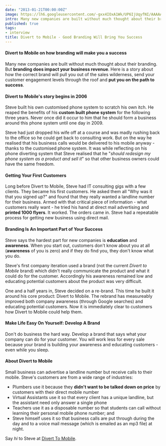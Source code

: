 ```yaml
---
date: "2013-01-21T00:00:00Z"
image: https://lh6.googleusercontent.com/-gxx4IOxA1Wk/UP6IjUqyfNI/AAAAAAAAAQk/xPFgbh5SB3Y/s320/1-IMG_8882.JPG
intro: Many new companies are built without much thought about their branding. But **branding does impact your business revenue**. Here is a story about how the correct brand will pull you out of the sales wilderness, send your customer engagement levels through the roof and put you on the path to success.
published: true
tags:
- interview
title: Divert to Mobile - Good Branding Will Bring You Success
---
```


#### Divert to Mobile on how branding will make you a success

Many new companies are built without much thought about their branding. But **branding does impact your business revenue**. Here is a story about how the correct brand will pull you out of the sales wilderness, send your customer engagement levels through the roof and **put you on the path to success**. 

#### Divert to Mobile's story begins in 2006
Steve built his own customised phone system to scratch his own itch. He reaped the benefits of his **custom built phone system** for the following three years. Never once did it occur to him that he should form a business around this phone system until one day in 2009. 

Steve had just dropped his wife off at a course and was madly rushing back to the office so he could get back to consulting work. But on the way he realised that his business calls would be delivered to his mobile anyway - thanks to the customised phone system. It was while reflecting on his phone diverting system that Steve realised that he "*should redesign my phone system as a product and sell it*" so that other business owners could have the same freedom.


#### Getting Your First Customers
Long before Divert to Mobile, Steve had IT consulting gigs with a few clients. They became his first customers. He asked them all "Why was it that you signed up?" and found that they really wanted a landline number for their business. Armed with that critical piece of information - what customers really want - he tried his hand at direct mail advertising and **printed 1000 flyers**. It worked. The orders came in. Steve had a repeatable process for getting new business using direct mail. 

#### Branding Is An Important Part of Your Success
Steve says the hardest part for new companies is **education** and **awareness**. When you start out, customers don't know about you at all (**awareness** of you is zero) and if they do find you, they don't know what you do.

Steve's first company iteration used a brand (not the current *Divert to Mobile* brand) which didn't really communicate the product and what it could do for the customer. Accordingly his awareness remained low and educating potential customers about the product was very difficult. 

One and a half years in, Steve decided on a re-brand. This time he built it around his core product: Divert to Mobile. The rebrand has measureably improved both company awareness (through Google searches) and educating potential customers. Now it is immediately clear to customers how Divert to Mobile could help them.

#### Make Life Easy On Yourself: Develop A Brand

Don't do business the hard way. Develop a brand that says what your company can do for your customer. You will work less for every sale because your brand is building your awareness and educating customers - even while you sleep. 

#### About Divert to Mobile

Small business can advertise a landline number but receive calls to their mobile. Steve's customers are from a wide range of industries:

- Plumbers use it because they **didn't want to be talked down on price** by customers with their direct mobile number
- Virtual Assistants use it so that every client has a unique landline, but the assistant need only answer a single phone
- Teachers use it as a disposable number so that students can call without learning their personal mobile phone number; and
- Steve himself uses it so that business calls are put through during the day and to a voice mail message (which is emailed as an mp3 file) at night.

Say *hi* to Steve at [Divert To Mobile](http://www.diverttomobile.com.au).